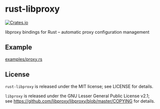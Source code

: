 # rust-libproxy

[![Crates.io](https://img.shields.io/crates/v/libproxy.svg)](https://crates.io/crates/libproxy)

libproxy bindings for Rust – automatic proxy configuration management

## Example

[examples/proxy.rs](examples/proxy.rs)

## License

`rust-libproxy` is released under the MIT license; see LICENSE for details.

`libproxy` is released under the GNU Lesser General Public License v2.1;  
see <https://github.com/libproxy/libproxy/blob/master/COPYING> for details.
